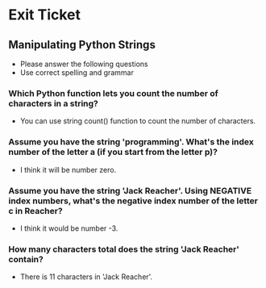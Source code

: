
# Exit Ticket

## Manipulating Python Strings

- Please answer the following questions 
- Use correct spelling and grammar

### Which Python function lets you count the number of characters in a string?
- You can use string count() function to count the number of characters.


### Assume you have the string 'programming'.  What's the index number of the letter a (if you start from the letter p)?
- I think it will be number zero.


### Assume you have the string 'Jack Reacher'.  Using NEGATIVE index numbers, what's the negative index number of the letter c in Reacher?
- I think it would be number -3.


### How many characters total does the string 'Jack Reacher' contain?
- There is 11 characters in 'Jack Reacher'.


